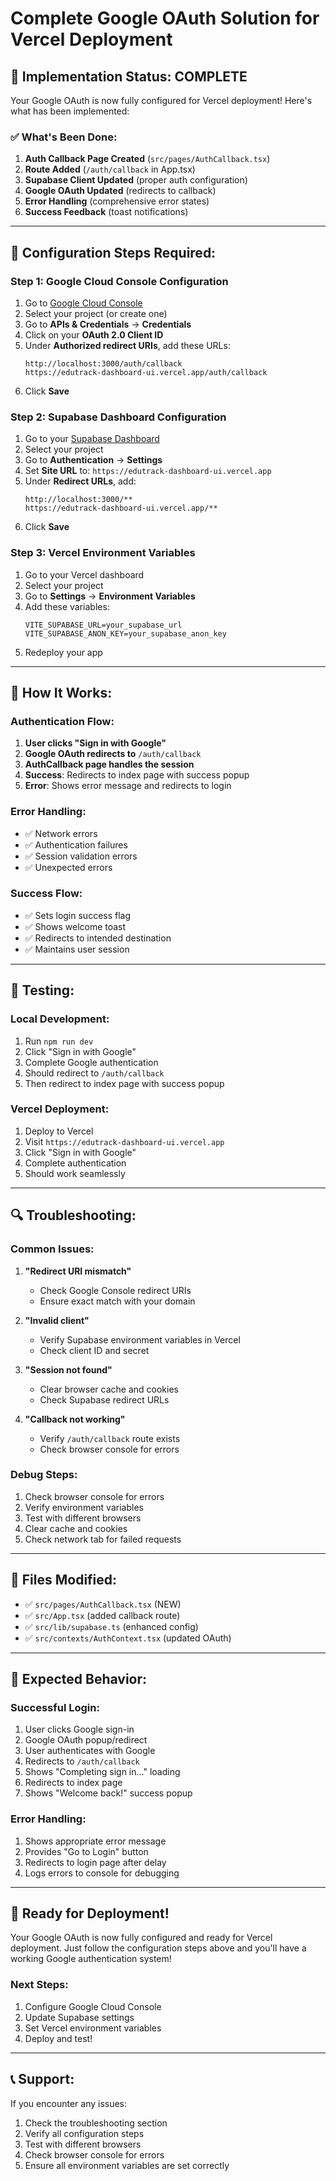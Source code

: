 # Complete Google OAuth Solution for Vercel Deployment

## 🚀 Implementation Status: COMPLETE

Your Google OAuth is now fully configured for Vercel deployment! Here's what has been implemented:

### ✅ What's Been Done:

1. **Auth Callback Page Created** (`src/pages/AuthCallback.tsx`)
2. **Route Added** (`/auth/callback` in App.tsx)
3. **Supabase Client Updated** (proper auth configuration)
4. **Google OAuth Updated** (redirects to callback)
5. **Error Handling** (comprehensive error states)
6. **Success Feedback** (toast notifications)

---

## 🔧 Configuration Steps Required:

### Step 1: Google Cloud Console Configuration

1. Go to [Google Cloud Console](https://console.cloud.google.com/)
2. Select your project (or create one)
3. Go to **APIs & Credentials** → **Credentials**
4. Click on your **OAuth 2.0 Client ID**
5. Under **Authorized redirect URIs**, add these URLs:
   ```
   http://localhost:3000/auth/callback
   https://edutrack-dashboard-ui.vercel.app/auth/callback
   ```
6. Click **Save**

### Step 2: Supabase Dashboard Configuration

1. Go to your [Supabase Dashboard](https://supabase.com/dashboard)
2. Select your project
3. Go to **Authentication** → **Settings**
4. Set **Site URL** to: `https://edutrack-dashboard-ui.vercel.app`
5. Under **Redirect URLs**, add:
   ```
   http://localhost:3000/**
   https://edutrack-dashboard-ui.vercel.app/**
   ```
6. Click **Save**

### Step 3: Vercel Environment Variables

1. Go to your Vercel dashboard
2. Select your project
3. Go to **Settings** → **Environment Variables**
4. Add these variables:
   ```
   VITE_SUPABASE_URL=your_supabase_url
   VITE_SUPABASE_ANON_KEY=your_supabase_anon_key
   ```
5. Redeploy your app

---

## 🔄 How It Works:

### Authentication Flow:
1. **User clicks "Sign in with Google"**
2. **Google OAuth redirects to** `/auth/callback`
3. **AuthCallback page handles the session**
4. **Success**: Redirects to index page with success popup
5. **Error**: Shows error message and redirects to login

### Error Handling:
- ✅ Network errors
- ✅ Authentication failures
- ✅ Session validation errors
- ✅ Unexpected errors

### Success Flow:
- ✅ Sets login success flag
- ✅ Shows welcome toast
- ✅ Redirects to intended destination
- ✅ Maintains user session

---

## 🧪 Testing:

### Local Development:
1. Run `npm run dev`
2. Click "Sign in with Google"
3. Complete Google authentication
4. Should redirect to `/auth/callback`
5. Then redirect to index page with success popup

### Vercel Deployment:
1. Deploy to Vercel
2. Visit `https://edutrack-dashboard-ui.vercel.app`
3. Click "Sign in with Google"
4. Complete authentication
5. Should work seamlessly

---

## 🔍 Troubleshooting:

### Common Issues:

1. **"Redirect URI mismatch"**
   - Check Google Console redirect URIs
   - Ensure exact match with your domain

2. **"Invalid client"**
   - Verify Supabase environment variables in Vercel
   - Check client ID and secret

3. **"Session not found"**
   - Clear browser cache and cookies
   - Check Supabase redirect URLs

4. **"Callback not working"**
   - Verify `/auth/callback` route exists
   - Check browser console for errors

### Debug Steps:
1. Check browser console for errors
2. Verify environment variables
3. Test with different browsers
4. Clear cache and cookies
5. Check network tab for failed requests

---

## 📁 Files Modified:

- ✅ `src/pages/AuthCallback.tsx` (NEW)
- ✅ `src/App.tsx` (added callback route)
- ✅ `src/lib/supabase.ts` (enhanced config)
- ✅ `src/contexts/AuthContext.tsx` (updated OAuth)

---

## 🎯 Expected Behavior:

### Successful Login:
1. User clicks Google sign-in
2. Google OAuth popup/redirect
3. User authenticates with Google
4. Redirects to `/auth/callback`
5. Shows "Completing sign in..." loading
6. Redirects to index page
7. Shows "Welcome back!" success popup

### Error Handling:
1. Shows appropriate error message
2. Provides "Go to Login" button
3. Redirects to login page after delay
4. Logs errors to console for debugging

---

## 🚀 Ready for Deployment!

Your Google OAuth is now fully configured and ready for Vercel deployment. Just follow the configuration steps above and you'll have a working Google authentication system!

### Next Steps:
1. Configure Google Cloud Console
2. Update Supabase settings
3. Set Vercel environment variables
4. Deploy and test!

---

## 📞 Support:

If you encounter any issues:
1. Check the troubleshooting section
2. Verify all configuration steps
3. Test with different browsers
4. Check browser console for errors
5. Ensure all environment variables are set correctly 